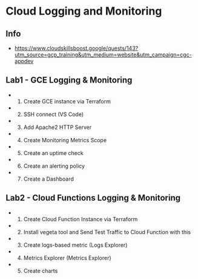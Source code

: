# Cloud Logging and Monitoring

## Info
- https://www.cloudskillsboost.google/quests/143?utm_source=gcp_training&utm_medium=website&utm_campaign=cgc-appdev

## Lab1 - GCE Logging & Monitoring
- 1. Create GCE instance via Terraform
- 2. SSH connect (VS Code)
- 3. Add Apache2 HTTP Server
- 4. Create Monitoring Metrics Scope
- 5. Create an uptime check
- 6. Create an alerting policy
- 7. Create a Dashboard

## Lab2 - Cloud Functions Logging & Monitoring
- 1. Create Cloud Function Instance via Terraform
- 2. Install vegeta tool and Send Test Traffic to Cloud Function with this
- 3. Create logs-based metric (Logs Explorer)
- 4. Metrics Explorer (Metrics Explorer)
- 5. Create charts